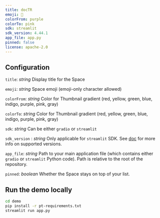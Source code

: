 ```yaml
---
title: docTR
emoji: 📑
colorFrom: purple
colorTo: pink
sdk: streamlit
sdk_version: 4.44.1
app_file: app.py
pinned: false
license: apache-2.0
---
```


## Configuration

`title`: _string_
Display title for the Space

`emoji`: _string_
Space emoji (emoji-only character allowed)

`colorFrom`: _string_
Color for Thumbnail gradient (red, yellow, green, blue, indigo, purple, pink, gray)

`colorTo`: _string_
Color for Thumbnail gradient (red, yellow, green, blue, indigo, purple, pink, gray)

`sdk`: _string_
Can be either `gradio` or `streamlit`

`sdk_version` : _string_
Only applicable for `streamlit` SDK.
See [doc](https://hf.co/docs/hub/spaces) for more info on supported versions.

`app_file`: _string_
Path to your main application file (which contains either `gradio` or `streamlit` Python code).
Path is relative to the root of the repository.

`pinned`: _boolean_
Whether the Space stays on top of your list.

## Run the demo locally

```bash
cd demo
pip install -r pt-requirements.txt
streamlit run app.py
```
